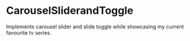 # CarouselSliderandToggle
Implements carousel slider and slide toggle while showcasing my current favourite tv series.
